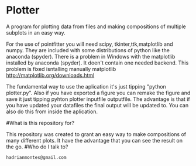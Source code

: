# Plotter
A program for plotting data from files and making compositions of multiple subplots in an easy way. 

For the use of pointfitter you will need scipy, tkinter,ttk,matplotlib and numpy. They are included with some distributions of python like the anaconda (spyder). There is a problem in Windows with the matplotlib installed by anaconda (spyder). It doen't contain one needed backend. This problem is fixed isntalling manually matplotlib http://matplotlib.org/downloads.html

The fundamental way to use the aplication it's just tipping "python plotter.py". Also if you have exported a figure you can remake the figure and save it just tipping pyhton plotter inputfile outputfile. The advantage is that if you have updated your datafiles the final output will be updated to. You can also do this from inside the aplication.

#What is this repository for?

This repository was created to grant an easy way to make compositions of many different plots. It have the advantage that you can see the result on the go.
#Who do I talk to?

    hadrianmontes@gmail.com
